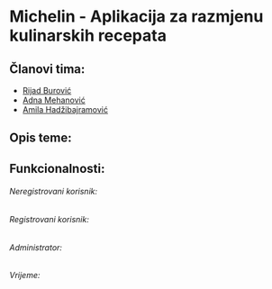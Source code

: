 # Michelin - Aplikacija za razmjenu kulinarskih recepata

## Članovi tima:
* [Rijad Burović](https://github.com/Rilenze)
* [Adna Mehanović](https://github.com/amehanovic2)
* [Amila Hadžibajramović](https://github.com/ahadzibajr1)


## Opis teme:


## Funkcionalnosti:
###### Neregistrovani korisnik:
###### Registrovani korisnik:
###### Administrator:
###### Vrijeme:
